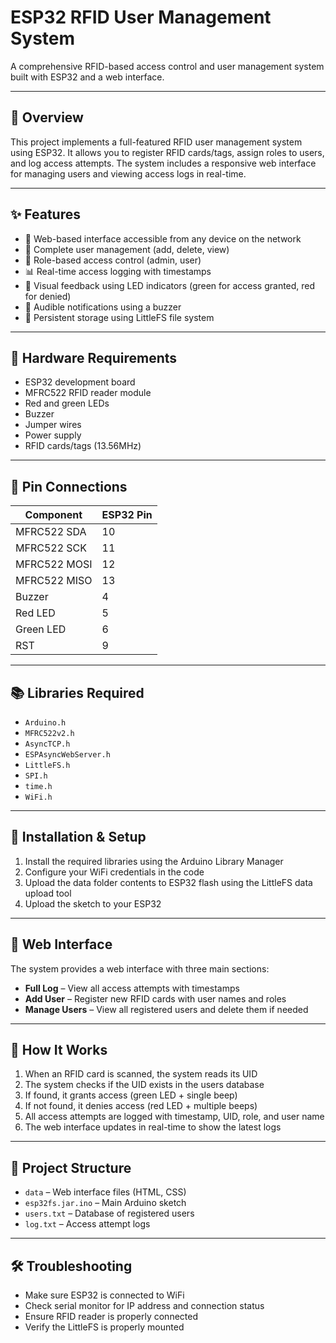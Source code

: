 # ESP32 RFID User Management System

A comprehensive RFID-based access control and user management system built with ESP32 and a web interface.

---

## 📖 Overview

This project implements a full-featured RFID user management system using ESP32. It allows you to register RFID cards/tags, assign roles to users, and log access attempts. The system includes a responsive web interface for managing users and viewing access logs in real-time.

---

## ✨ Features

- 📱 Web-based interface accessible from any device on the network  
- 👤 Complete user management (add, delete, view)  
- 🔑 Role-based access control (admin, user)  
- 📊 Real-time access logging with timestamps  
- 🚦 Visual feedback using LED indicators (green for access granted, red for denied)  
- 🔔 Audible notifications using a buzzer  
- 💾 Persistent storage using LittleFS file system  

---

## 🔧 Hardware Requirements

- ESP32 development board  
- MFRC522 RFID reader module  
- Red and green LEDs  
- Buzzer  
- Jumper wires  
- Power supply  
- RFID cards/tags (13.56MHz)  

---

## 📌 Pin Connections

| Component      | ESP32 Pin |
|----------------|-----------|
| MFRC522 SDA    | 10        |
| MFRC522 SCK    | 11        |
| MFRC522 MOSI   | 12        |
| MFRC522 MISO   | 13        |
| Buzzer         | 4         |
| Red LED        | 5         |
| Green LED      | 6         |
| RST            | 9         |

---

## 📚 Libraries Required

- `Arduino.h`  
- `MFRC522v2.h`  
- `AsyncTCP.h`  
- `ESPAsyncWebServer.h`  
- `LittleFS.h`  
- `SPI.h`  
- `time.h`  
- `WiFi.h`  

---

## 🚀 Installation & Setup

1. Install the required libraries using the Arduino Library Manager  
2. Configure your WiFi credentials in the code  
3. Upload the data folder contents to ESP32 flash using the LittleFS data upload tool  
4. Upload the sketch to your ESP32  

---

## 📱 Web Interface

The system provides a web interface with three main sections:

- **Full Log** – View all access attempts with timestamps  
- **Add User** – Register new RFID cards with user names and roles  
- **Manage Users** – View all registered users and delete them if needed  

---

## 🔄 How It Works

1. When an RFID card is scanned, the system reads its UID  
2. The system checks if the UID exists in the users database  
3. If found, it grants access (green LED + single beep)  
4. If not found, it denies access (red LED + multiple beeps)  
5. All access attempts are logged with timestamp, UID, role, and user name  
6. The web interface updates in real-time to show the latest logs  

---

## 🔩 Project Structure

- `data` – Web interface files (HTML, CSS)  
- `esp32fs.jar.ino` – Main Arduino sketch  
- `users.txt` – Database of registered users  
- `log.txt` – Access attempt logs  

---

## 🛠️ Troubleshooting

- Make sure ESP32 is connected to WiFi  
- Check serial monitor for IP address and connection status  
- Ensure RFID reader is properly connected  
- Verify the LittleFS is properly mounted  
